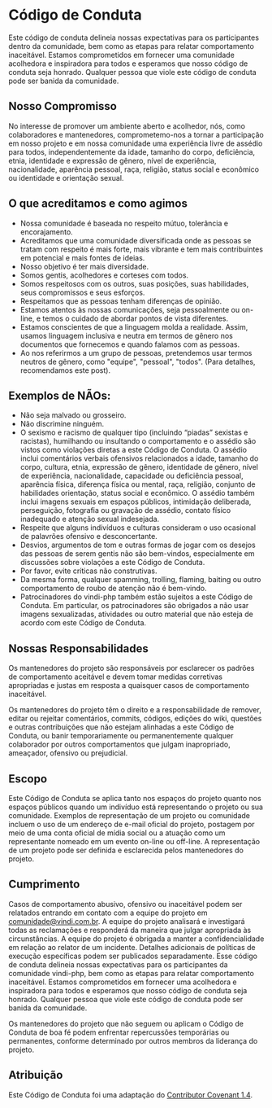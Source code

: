 # Código de Conduta

Este código de conduta delineia nossas expectativas para os participantes dentro da comunidade, bem como as etapas para relatar comportamento inaceitável. Estamos comprometidos em fornecer uma comunidade acolhedora e inspiradora para todos e esperamos que nosso código de conduta seja honrado. Qualquer pessoa que viole este código de conduta pode ser banida da comunidade.


## Nosso Compromisso

No interesse de promover um ambiente aberto e acolhedor, nós, como colaboradores e mantenedores, comprometemo-nos a tornar a participação em nosso projeto e em nossa comunidade uma experiência livre de assédio para todos, independentemente da idade, tamanho do corpo, deficiência, etnia, identidade e expressão de gênero, nível de experiência, nacionalidade, aparência pessoal, raça, religião, status social e econômico ou identidade e orientação sexual.

## O que acreditamos e como agimos 

- Nossa comunidade é baseada no respeito mútuo, tolerância e encorajamento.
- Acreditamos que uma comunidade diversificada onde as pessoas se tratam com respeito é mais forte, mais vibrante e tem mais contribuintes em potencial e mais fontes de ideias. 
- Nosso objetivo é ter mais diversidade.
- Somos gentis, acolhedores e corteses com todos.
- Somos respeitosos com os outros, suas posições, suas habilidades, seus compromissos e seus esforços.
- Respeitamos que as pessoas tenham diferenças de opinião.
- Estamos atentos às nossas comunicações, seja pessoalmente ou on-line, e temos o cuidado de abordar pontos de vista diferentes.
- Estamos conscientes de que a linguagem molda a realidade. Assim, usamos linguagem inclusiva e neutra em termos de gênero nos documentos que fornecemos e quando falamos com as pessoas.
- Ao nos referirmos a um grupo de pessoas, pretendemos usar termos neutros de gênero, como "equipe", "pessoal", "todos". (Para detalhes, recomendamos este post).

## Exemplos de NÃOs:

- Não seja malvado ou grosseiro.
- Não discrimine ninguém.
- O sexismo e racismo de qualquer tipo (incluindo “piadas” sexistas e racistas), humilhando ou insultando o comportamento e o assédio são vistos como violações diretas a este Código de Conduta. O assédio inclui comentários verbais ofensivos relacionados a idade, tamanho do corpo, cultura, etnia, expressão de gênero, identidade de gênero, nível de experiência, nacionalidade, capacidade ou deficiência pessoal, aparência física, diferença física ou mental, raça, religião, conjunto de habilidades orientação, status social e econômico. O assédio também inclui imagens sexuais em espaços públicos, intimidação deliberada, perseguição, fotografia ou gravação de assédio, contato físico inadequado e atenção sexual indesejada.
- Respeite que alguns indivíduos e culturas consideram o uso ocasional de palavrões ofensivo e desconcertante.
- Desvios, argumentos de tom e outras formas de jogar com os desejos das pessoas de serem gentis não são bem-vindos, especialmente em discussões sobre violações a este Código de Conduta.
- Por favor, evite críticas não construtivas.
- Da mesma forma, qualquer spamming, trolling, flaming, baiting ou outro comportamento de roubo de atenção não é bem-vindo.
- Patrocinadores do vindi-php também estão sujeitos a este Código de Conduta. Em particular, os patrocinadores são obrigados a não usar imagens sexualizadas, atividades ou outro material que não esteja de acordo com este Código de Conduta.

## Nossas Responsabilidades

Os mantenedores do projeto são responsáveis por esclarecer os padrões de comportamento aceitável e devem tomar medidas corretivas apropriadas e justas em resposta a quaisquer casos de comportamento inaceitável.

Os mantenedores do projeto têm o direito e a responsabilidade de remover, editar ou rejeitar comentários, commits, códigos, edições do wiki, questões e outras contribuições que não estejam alinhadas a este Código de Conduta, ou banir temporariamente ou permanentemente qualquer colaborador por outros comportamentos que julgam inapropriado, ameaçador, ofensivo ou prejudicial.

## Escopo

Este Código de Conduta se aplica tanto nos espaços do projeto quanto nos espaços públicos quando um indivíduo está representando o projeto ou sua comunidade. Exemplos de representação de um projeto ou comunidade incluem o uso de um endereço de e-mail oficial do projeto, postagem por meio de uma conta oficial de mídia social ou a atuação como um representante nomeado em um evento on-line ou off-line. A representação de um projeto pode ser definida e esclarecida pelos mantenedores do projeto.

## Cumprimento

Casos de comportamento abusivo, ofensivo ou inaceitável podem ser relatados entrando em contato com a equipe do projeto em comunidade@vindi.com.br. A equipe do projeto analisará e investigará todas as reclamações e responderá da maneira que julgar apropriada às circunstâncias. A equipe do projeto é obrigada a manter a confidencialidade em relação ao relator de um incidente. Detalhes adicionais de políticas de execução específicas podem ser publicados separadamente. Esse código de conduta delineia nossas expectativas para os participantes da comunidade vindi-php, bem como as etapas para relatar comportamento inaceitável. Estamos comprometidos em fornecer uma 
acolhedora e inspiradora para todos e esperamos que nosso código de conduta seja honrado. Qualquer pessoa que viole este código de conduta pode ser banida da comunidade.

Os mantenedores do projeto que não seguem ou aplicam o Código de Conduta de boa fé podem enfrentar repercussões temporárias ou permanentes, conforme determinado por outros membros da liderança do projeto.

## Atribuição

Este Código de Conduta foi uma adaptação do [Contributor Covenant 1.4](http://contributor-covenant.org/version/1/4).
